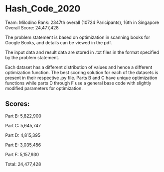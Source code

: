 # Hash_Code_2020
Team: Milodino    Rank: 2347th overall (10724 Paricipants), 16th in Singapore    Overall Score: 24,477,428

The problem statement is based on optimization in scanning books for Google Books, and details can be viewed in the pdf.

The input data and result data are stored in .txt files in the format specified by the problem statement.

Each dataset has a different distribution of values and hence a different optimization function. The best scoring solution for each of the datasets is present in their respective .py file. Parts B and C have unique optimization functions while parts D through F use a general base code with slightly modified parameters for optimization.

## Scores:
Part B:    5,822,900

Part C:    5,645,747

Part D:    4,815,395

Part E:    3,035,456

Part F:    5,157,930

Total:     24,477,428

